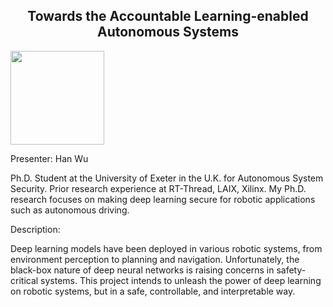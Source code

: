 <center><h2>Towards the Accountable Learning-enabled Autonomous Systems</h2></center>



<img src="https://trustai.uk/people/img/wuhan.jpg" width="150px">

Presenter: Han Wu

Ph.D. Student at the University of Exeter in the U.K. for Autonomous System Security. Prior research experience at RT-Thread, LAIX, Xilinx. My Ph.D. research focuses on making deep learning secure for robotic applications such as autonomous driving.



Description:

Deep learning models have been deployed in various robotic systems, from environment perception to planning and navigation. Unfortunately, the black-box nature of deep neural networks is raising concerns in safety-critical systems. This project intends to unleash the power of deep learning on robotic systems, but in a safe, controllable, and interpretable way.